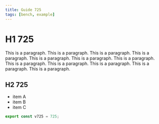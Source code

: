 ```yaml
---
title: Guide 725
tags: [bench, example]
---
```


# H1 725

This is a paragraph. This is a paragraph. This is a paragraph. This is a paragraph. This is a paragraph. This is a paragraph. This is a paragraph. This is a paragraph. This is a paragraph. This is a paragraph. This is a paragraph. This is a paragraph. 

## H2 725

- item A
- item B
- item C

```ts
export const v725 = 725;
```
